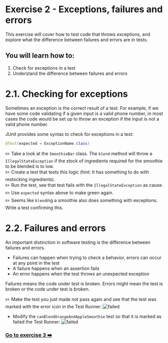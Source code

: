 # Exercise 2 - Exceptions, failures and errors

This exercise will cover how to test code that throws exceptions, and explore what the difference between failures and errors are in tests.

## You will learn how to:

1. Check for exceptions in a test
2. Understand the difference between failures and errors

# 2.1. Checking for exceptions

Sometimes an exception is the correct result of a test. For example, if we have some code validating if a given input is a valid phone number, in most cases the code would be set up to throw an exception if the input is not a valid phone number.

JUnit provides some syntax to check for exceptions in a test:

```Java
@Test(expected = ExceptionName.class)
```

:pencil2: Take a look at the `SmoothieBar` class. The `blend` method will throw a `IllegalStateException` if the stock of ingredients required for the smoothie to be blended is to low.  
:pencil2: Create a test that tests this logic (hint: It has something to do with restocking ingredients).  
:pencil2: Run the test, see that test fails with the `IllegalStateException` as cause.  
:pencil2: Use `expected` syntax above to make green again.  
:pencil2: Seems like `blend`ing a smoothie also does something with exceptions. Write a test confirming this.

# 2.2. Failures and errors

An important distinction in software testing is the difference between failures and errors.

- Failures can happen when trying to check a behavior, errors can occur at any point in the test
- A failure happens when an assertion fails
- An error happens when the test throws an unexpected exception

Failures means the code under test is broken. Errors might mean the test is broken or the code under test is broken.

:pencil2: Make the test you just made not pass again and see that the test was marked with the error icon in the Test Runner: ![failed](https://www.jetbrains.com/help/img/idea/2016.3/testError.png)  
- Modify the `canBlendOrangeAndAppleSmoothie` test so that it is marked as failed the Test Runner: ![failed](https://www.jetbrains.com/help/img/idea/2016.3/testFailed.png)  

### [Go to exercise 3 :arrow_right:](../exercise-3/README.md)
